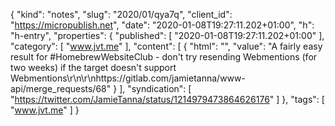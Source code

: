 {
  "kind": "notes",
  "slug": "2020/01/qya7q",
  "client_id": "https://micropublish.net",
  "date": "2020-01-08T19:27:11.202+01:00",
  "h": "h-entry",
  "properties": {
    "published": [
      "2020-01-08T19:27:11.202+01:00"
    ],
    "category": [
      "www.jvt.me"
    ],
    "content": [
      {
        "html": "",
        "value": "A fairly easy result for #HomebrewWebsiteClub - don't try resending Webmentions (for two weeks) if the target doesn't support Webmentions\r\n\r\nhttps://gitlab.com/jamietanna/www-api/merge_requests/68"
      }
    ],
    "syndication": [
      "https://twitter.com/JamieTanna/status/1214979473864626176"
    ]
  },
  "tags": [
    "www.jvt.me"
  ]
}

